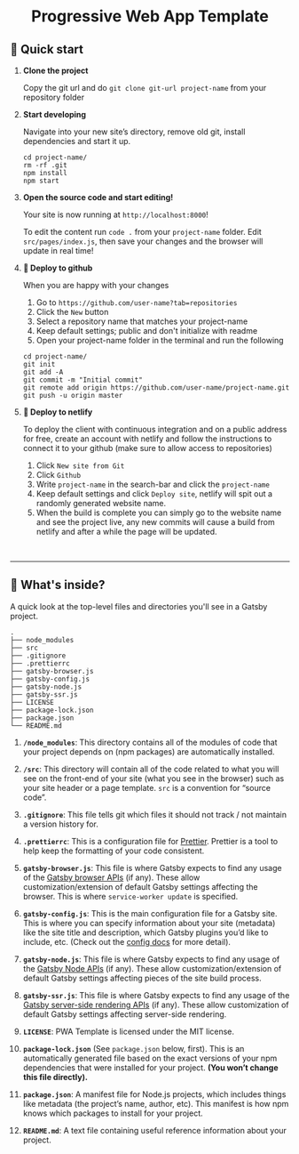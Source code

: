 <h1 align="center">
  Progressive Web App Template
</h1>

## 🚀 Quick start

1.  **Clone the project**

    Copy the git url and do `git clone git-url project-name` from your repository folder

1.  **Start developing**

    Navigate into your new site’s directory, remove old git, install dependencies and start it up.

    ```shell
    cd project-name/
    rm -rf .git
    npm install
    npm start
    ```

1.  **Open the source code and start editing!**

    Your site is now running at `http://localhost:8000`!

    To edit the content run `code .` from your `project-name` folder. Edit `src/pages/index.js`, then save your changes and the browser will update in real time!

1.  **💫 Deploy to github**

    When you are happy with your changes

    1. Go to `https://github.com/user-name?tab=repositories`
    1. Click the `New` button
    1. Select a repository name that matches your project-name
    1. Keep default settings; public and don't initialize with readme
    1. Open your project-name folder in the terminal and run the following

    ```shell
    cd project-name/
    git init
    git add -A
    git commit -m "Initial commit"
    git remote add origin https://github.com/user-name/project-name.git
    git push -u origin master
    ```

1.  **💫 Deploy to netlify**

    To deploy the client with continuous integration and on a public address for free, create an account with netlify and follow the instructions to connect it to your github (make sure to allow access to repositories)

    1. Click `New site from Git`
    1. Click `Github`
    1. Write `project-name` in the search-bar and click the `project-name`
    1. Keep default settings and click `Deploy site`, netlify will spit out a randomly generated website name.
    1. When the build is complete you can simply go to the website name and see the project live, any new commits will cause a build from netlify and after a while the page will be updated.

<br>
<hr>

## 🧐 What's inside?

A quick look at the top-level files and directories you'll see in a Gatsby project.

    .
    ├── node_modules
    ├── src
    ├── .gitignore
    ├── .prettierrc
    ├── gatsby-browser.js
    ├── gatsby-config.js
    ├── gatsby-node.js
    ├── gatsby-ssr.js
    ├── LICENSE
    ├── package-lock.json
    ├── package.json
    └── README.md

1.  **`/node_modules`**: This directory contains all of the modules of code that your project depends on (npm packages) are automatically installed.

2.  **`/src`**: This directory will contain all of the code related to what you will see on the front-end of your site (what you see in the browser) such as your site header or a page template. `src` is a convention for “source code”.

3.  **`.gitignore`**: This file tells git which files it should not track / not maintain a version history for.

4.  **`.prettierrc`**: This is a configuration file for [Prettier](https://prettier.io/). Prettier is a tool to help keep the formatting of your code consistent.

5.  **`gatsby-browser.js`**: This file is where Gatsby expects to find any usage of the [Gatsby browser APIs](https://www.gatsbyjs.org/docs/browser-apis/) (if any). These allow customization/extension of default Gatsby settings affecting the browser. This is where `service-worker update` is specified.

6.  **`gatsby-config.js`**: This is the main configuration file for a Gatsby site. This is where you can specify information about your site (metadata) like the site title and description, which Gatsby plugins you’d like to include, etc. (Check out the [config docs](https://www.gatsbyjs.org/docs/gatsby-config/) for more detail).

7.  **`gatsby-node.js`**: This file is where Gatsby expects to find any usage of the [Gatsby Node APIs](https://www.gatsbyjs.org/docs/node-apis/) (if any). These allow customization/extension of default Gatsby settings affecting pieces of the site build process.

8.  **`gatsby-ssr.js`**: This file is where Gatsby expects to find any usage of the [Gatsby server-side rendering APIs](https://www.gatsbyjs.org/docs/ssr-apis/) (if any). These allow customization of default Gatsby settings affecting server-side rendering.

9.  **`LICENSE`**: PWA Template is licensed under the MIT license.

10. **`package-lock.json`** (See `package.json` below, first). This is an automatically generated file based on the exact versions of your npm dependencies that were installed for your project. **(You won’t change this file directly).**

11. **`package.json`**: A manifest file for Node.js projects, which includes things like metadata (the project’s name, author, etc). This manifest is how npm knows which packages to install for your project.

12. **`README.md`**: A text file containing useful reference information about your project.
